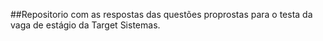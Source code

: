 ##Repositorio com as respostas das questões proprostas para o testa da vaga de estágio da Target Sistemas. 